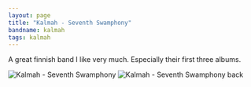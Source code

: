 ```yaml
---
layout: page
title: "Kalmah - Seventh Swamphony"
bandname: kalmah
tags: kalmah
---
```


A great finnish band I like very much. Especially their first three albums.

![Kalmah - Seventh Swamphony]({{site.baseurl}}images/shirts/kalmah-seventh-swamphony.png)
![Kalmah - Seventh Swamphony back]({{site.baseurl}}images/shirts/kalmah-seventh-swamphony-b.png)